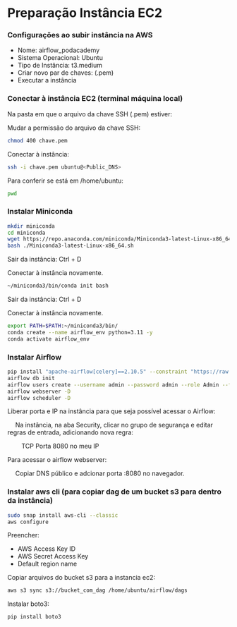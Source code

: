 # Preparação Instância EC2

### Configurações ao subir instância na AWS

- Nome: airflow_podacademy
- Sistema Operacional: Ubuntu
- Tipo de Instância: t3.medium
- Criar novo par de chaves: (.pem)
- Executar a instância

### Conectar à instância EC2 (terminal máquina local)

Na pasta em que o arquivo da chave SSH (.pem) estiver:

Mudar a permissão do arquivo da chave SSH:
```bash
chmod 400 chave.pem  
```
Conectar à instância:
```bash
ssh -i chave.pem ubuntu@<Public_DNS>
```
Para conferir se está em /home/ubuntu:
```bash
pwd 
```

### Instalar Miniconda

```bash
mkdir miniconda
cd miniconda
wget https://repo.anaconda.com/miniconda/Miniconda3-latest-Linux-x86_64.sh
bash ./Miniconda3-latest-Linux-x86_64.sh
```
Sair da instância: Ctrl + D  

Conectar à instância novamente.

```bash
~/miniconda3/bin/conda init bash
```
Sair da instância: Ctrl + D  

Conectar à instância novamente.

```bash
export PATH=$PATH:~/miniconda3/bin/
conda create --name airflow_env python=3.11 -y
conda activate airflow_env
```
### Instalar Airflow

```bash
pip install "apache-airflow[celery]==2.10.5" --constraint "https://raw.githubusercontent.com/apache/airflow/constraints-2.10.5/constraints-3.8.txt"
airflow db init
airflow users create --username admin --password admin --role Admin --firstname admin --lastname admin --email admin@email.com
airflow webserver -D
airflow scheduler -D
```
Liberar porta e IP na instância para que seja possível acessar o Airflow:

&emsp; Na instância, na aba Security, clicar no grupo de segurança e editar regras de entrada, adicionando nova regra:

&emsp;&emsp; TCP Porta 8080 no meu IP

Para acessar o airflow webserver:

&emsp; Copiar DNS público e adcionar porta :8080 no navegador.

### Instalar aws cli (para copiar dag de um bucket s3 para dentro da instância)

```bash
sudo snap install aws-cli --classic
aws configure
```
Preencher:
- AWS Access Key ID
- AWS Secret Access Key
- Default region name

Copiar arquivos do bucket s3 para a instancia ec2:

```bash
aws s3 sync s3://bucket_com_dag /home/ubuntu/airflow/dags
```

Instalar boto3:

```bash
pip install boto3
```
